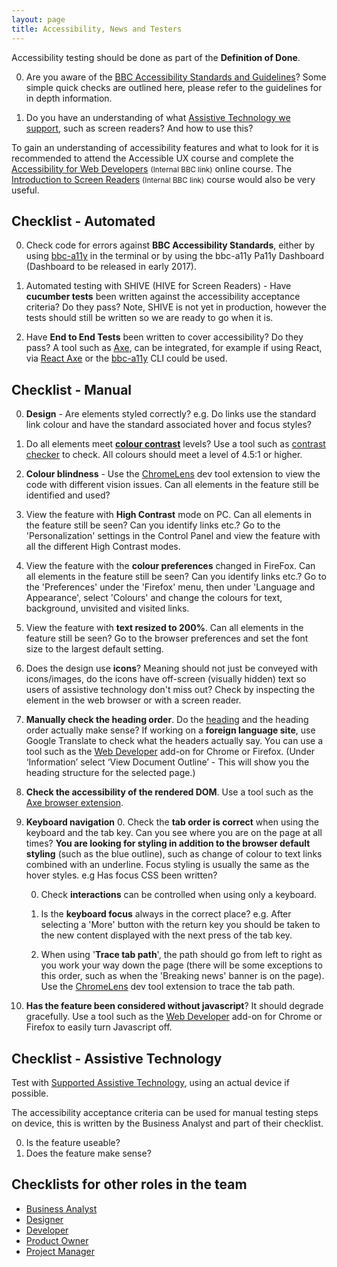 ```yaml
---
layout: page
title: Accessibility, News and Testers
---
```

Accessibility testing should be done as part of the **Definition of Done**.

0. Are you aware of the [BBC Accessibility Standards and Guidelines](http://www.bbc.co.uk/guidelines/futuremedia/accessibility/)? Some simple quick checks are outlined here, please refer to the guidelines for in depth information.

0. Do you have an understanding of what [Assistive Technology we support](accessibility-and-supported-assistive-technology), such as screen readers? And how to use this?

To gain an understanding of accessibility features and what to look for it is recommended to attend the Accessible UX course and complete the [Accessibility for Web Developers](http://www.bbc.co.uk/academy/beta/course/COU-12887) <small>(Internal BBC link)</small> online course. The [Introduction to Screen Readers](http://www.bbc.co.uk/academy/beta/course/COU-50344015) <small>(Internal BBC link)</small> course would also be very useful.

## Checklist - Automated

0. Check code for errors against **BBC Accessibility Standards**, either by using [bbc-a11y](https://github.com/bbc/bbc-a11y) in the terminal or by using the bbc-a11y Pa11y Dashboard (Dashboard to be released in early 2017).

0. Automated testing with SHIVE (HIVE for Screen Readers) - Have **cucumber tests** been written against the accessibility acceptance criteria? Do they pass? Note, SHIVE is not yet in production, however the tests should still be written so we are ready to go when it is.

0. Have **End to End Tests** been written to cover accessibility? Do they pass? A tool such as [Axe](https://www.deque.com/products/axe/), can be integrated, for example if using React, via [React Axe](https://github.com/dylanb/react-axe) or the [bbc-a11y](https://github.com/bbc/bbc-a11y) CLI could be used.

## Checklist - Manual

0. **Design** - Are elements styled correctly? e.g. Do links use the standard link colour and have the standard associated hover and focus styles?

0. Do all elements meet [**colour contrast**](http://www.bbc.co.uk/guidelines/futuremedia/accessibility/mobile/design/colour-contrast) levels? Use a tool such as [contrast checker](http://webaim.org/resources/contrastchecker/) to check. All colours should meet a level of 4.5:1 or higher.

0. **Colour blindness** - Use the [ChromeLens](http://chromelens.xyz/) dev tool extension to view the code with different vision issues. Can all elements in the feature still be identified and used?

0. View the feature with **High Contrast** mode on PC. Can all elements in the feature still be seen? Can you identify links etc.? Go to the 'Personalization' settings in the Control Panel and view the feature with all the different High Contrast modes.

0. View the feature with the **colour preferences** changed in FireFox. Can all elements in the feature still be seen? Can you identify links etc.? Go to the 'Preferences' under the 'Firefox' menu, then under 'Language and Appearance', select 'Colours' and change the colours for text, background, unvisited and visited links.

0. View the feature with **text resized to 200%**. Can all elements in the feature still be seen? Go to the browser preferences and set the font size to the largest default setting.

0. Does the design use **icons**? Meaning should not just be conveyed with icons/images, do the icons have off-screen (visually hidden) text so users of assistive technology don't miss out? Check by inspecting the element in the web browser or with a screen reader.

0. **Manually check the heading order**. Do the [heading](http://www.bbc.co.uk/guidelines/futuremedia/accessibility/html/headings.shtml) and the heading order actually make sense? If working on a **foreign language site**, use Google Translate to check what the headers actually say. You can use a tool such as the [Web Developer](https://chrome.google.com/webstore/detail/web-developer/bfbameneiokkgbdmiekhjnmfkcnldhhm) add-on for Chrome or Firefox. (Under ‘Information’ select ‘View Document Outline’ - This will show you the heading structure for the selected page.)

0. **Check the accessibility of the rendered DOM**. Use a tool such as the [Axe browser extension](https://www.deque.com/products/axe/#aXeExtensions).

0. **Keyboard navigation**
    0. Check the **tab order is correct** when using the keyboard and the tab key. Can you see where you are on the page at all times? **You are looking for styling in addition to the browser default styling** (such as the blue outline), such as change of colour to text links combined with an underline. Focus styling is usually the same as the hover styles. e.g Has focus CSS been written?

    0. Check **interactions** can be controlled when using only a keyboard.

    0. Is the **keyboard focus** always in the correct place? e.g. After selecting a 'More' button with the return key you should be taken to the new content displayed with the next press of the tab key.
  
    0. When using '**Trace tab path**', the path should go from left to right as you work your way down the page (there will be some exceptions to this order, such as when the 'Breaking news' banner is on the page). Use the [ChromeLens](http://chromelens.xyz/) dev tool extension to trace the tab path.

0. **Has the feature been considered without javascript**? It should degrade gracefully. Use a tool such as the [Web Developer](https://chrome.google.com/webstore/detail/web-developer/bfbameneiokkgbdmiekhjnmfkcnldhhm) add-on for Chrome or Firefox to easily turn Javascript off.

## Checklist - Assistive Technology

Test with [Supported Assistive Technology](accessibility-and-supported-assistive-technology), using an actual device if possible.

The accessibility acceptance criteria can be used for manual testing steps on device, this is written by the Business Analyst and part of their checklist.

0. Is the feature useable?
0. Does the feature make sense?

## Checklists for other roles in the team

- [Business Analyst](accessibility-news-and-business-analysts)
- [Designer](accessibility-news-and-designers)
- [Developer](accessibility-news-and-developers)
- [Product Owner](accessibility-news-and-product-owners)
- [Project Manager](accessibility-news-and-project-managers)
